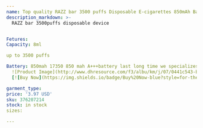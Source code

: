 ```yaml
---
name: Top quality RAZZ bar 3500 puffs Disposable E-cigarettes 850mAh Battery 8ml Vape with Mesh Coil 2% 5% 3.5Kpuffs Disposable Vape European warehouse
description_markdown: >-
  RAZZ bar 3500puffs disposable device


Fetures:
Capacity: 8ml

up to 3500 puffs

Battery: 850mah 17350 850 mah A+++battery last long time we specializes in Electronic Cigarettes and have own factory,most of orders can send fast ,Welcome to Place orders.syi
  ![Product Image](http://www.dhresource.com/f3/albu/km/j/07/0441c543-b3ea-4567-b41f-7deb047d4ea5.JPG/1.0x0.jpg)
  [![Buy Now](https://img.shields.io/badge/Buy%20Now-blue?style=for-the-badge&logo=none)](https://www.anrdoezrs.net/click-100820740-14451685?url=http%3A%2F%2Fwww.dhgate.com%2Fproduct%2F100-real-quartz-4mm-thick-club-banger-domeless%2F376207214.html)

garment_type:
price: '3.97 USD'
sku: 376207214
stock: in stock
sizes:

---
```

